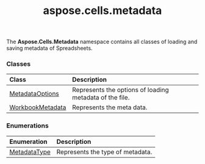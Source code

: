 ﻿---
title: aspose.cells.metadata
second_title: Aspose.Cells for Python via .NET API References
description: 
type: docs
weight: 10
url: /aspose.cells.metadata/
is_root: false
---

The **Aspose.Cells.Metadata**  namespace contains all classes of loading and saving metadata of Spreadsheets.

### Classes
| Class | Description |
| :- | :- |
| [MetadataOptions](/cells/python-net/aspose.cells.metadata/metadataoptions) | Represents the options of loading metadata of the file. |
| [WorkbookMetadata](/cells/python-net/aspose.cells.metadata/workbookmetadata) | Represents the meta data. |


### Enumerations
| Enumeration | Description |
| :- | :- |
| [MetadataType](/cells/python-net/aspose.cells.metadata/metadatatype) | Represents the type of metadata. |



